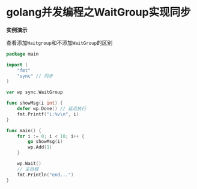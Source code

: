 # golang并发编程之WaitGroup实现同步

**实例演示**

查看添加`Waitgroup`和不添加`WaitGroup`的区别

```go
package main

import (
	"fmt"
	"sync" // 同步
)

var wp sync.WaitGroup

func showMsg(i int) {
	defer wp.Done() // 延迟执行
	fmt.Printf("i:%v\n", i)
}

func main() {
	for i := 0; i < 10; i++ {
		go showMsg(i)
		wp.Add(1)
	}

	wp.Wait()
	// 主协程
	fmt.Println("end...")
}

```

